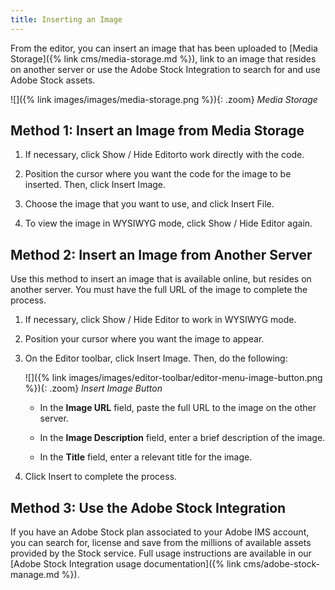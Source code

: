 ```yaml
---
title: Inserting an Image
---
```


From the editor, you can insert an image that has been uploaded to [Media Storage]({% link cms/media-storage.md %}), link to an image that resides on another server or use the Adobe Stock Integration to search for and use Adobe Stock assets.

![]({% link images/images/media-storage.png %}){: .zoom}
_Media Storage_

## Method 1: Insert an Image from Media Storage

1. If necessary, click <span class="btn">Show / Hide Editor</span>to work directly with the code.

1. Position the cursor where you want the code for the image to be inserted. Then, click <span class="btn">Insert Image</span>.

1. Choose the image that you want to use, and click <span class="btn">Insert File</span>.

1. To view the image in WYSIWYG mode, click <span class="btn">Show / Hide Editor</span> again.

## Method 2: Insert an Image from Another Server

Use this method to insert an image that is available online, but resides on another server. You must have the full URL of the image to complete the process.

1. If necessary, click <span class="btn">Show / Hide Editor</span> to work in WYSIWYG mode.

1. Position your cursor where you want the image to appear.

1. On the Editor toolbar, click <span class="btn">Insert Image</span>. Then, do the following:

    ![]({% link images/images/editor-toolbar/editor-menu-image-button.png %}){: .zoom}
    _Insert Image Button_

    - In the **Image URL** field, paste the full URL to the image on the other server.

    - In the **Image Description** field, enter a brief description of the image.

    - In the **Title** field, enter a relevant title for the image.

1. Click <span class="btn">Insert</span> to complete the process.

## Method 3: Use the Adobe Stock Integration

If you have an Adobe Stock plan associated to your Adobe IMS account, you can
search for, license and save from the millions of available assets provided by
the Stock service. Full usage instructions are available in our [Adobe Stock
Integration usage documentation]({% link cms/adobe-stock-manage.md %}).

